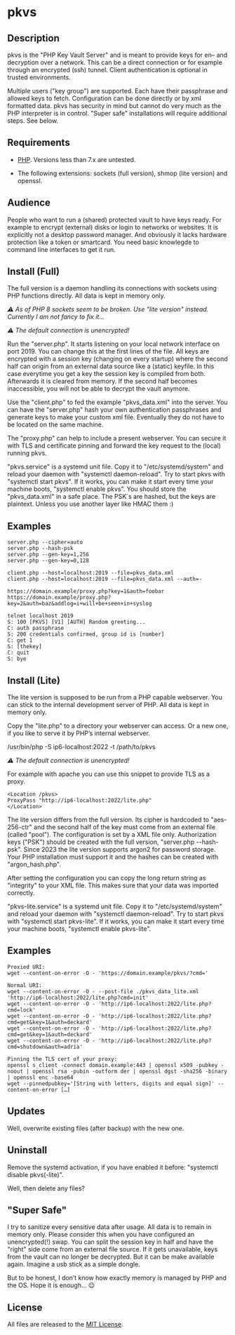 # pkvs

## Description

pkvs is the "PHP Key Vault Server" and is meant to provide keys for
en– and decryption over a network. This can be a direct connection or
for example through an encrypted (ssh) tunnel. Client authentication
is optional in trusted environments.

Multiple users ("key group") are supported. Each have their passphrase
and allowed keys to fetch. Configuration can be done directly or by
xml formatted data. pkvs has security in mind but cannot do very much
as the PHP interpreter is in control. "Super safe" installations will
require additional steps. See below.

## Requirements

* [PHP](http://www.php.net/). Versions less than 7.x are untested.

* The following extensions: sockets (full version), shmop (lite version) and openssl.

## Audience

People who want to run a (shared) protected vault to have keys ready. For
example to encrypt (external) disks or login to networks or websites. It is
explicitly not a desktop password manager. And obviously it lacks hardware
protection like a token or smartcard. You need basic knowlegde to command
line interfaces to get it run.

## Install (Full)

The full version is a daemon handling its connections with sockets using
PHP functions directly. All data is kept in memory only.

_⚠ As of PHP 8 sockets seem to be broken. Use "lite version" instead.
Currently I am not fancy to fix it…_

_⚠ The default connection is unencrypted!_

Run the "server.php". It starts listening on your local network interface
on port 2019. You can change this at the first lines of the file. All keys
are encrypted with a session key (changing on every startup) where the second
half can origin from an external data source like a (static) keyfile.
In this case everytime you get a key the session key is compiled from both.
Afterwards it is cleared from memory. If the second half becomes inaccessible,
you will not be able to decrypt the vault anymore.

Use the "client.php" to fed the example "pkvs_data.xml" into the server. You
can have the "server.php" hash your own authentication passphrases and generate
keys to make your custom xml file. Eventually they do not have to be located on
the same machine.

The "proxy.php" can help to include a present webserver. You can secure it
with TLS and certificate pinning and forward the key request to the (local)
running pkvs.

"pkvs.service" is a systemd unit file. Copy it to "/etc/systemd/system" and
reload your daemon with "systemctl daemon-reload". Try to start pkvs with
"systemctl start pkvs". If it works, you can make it start every time your
machine boots, "systemctl enable pkvs".
You should store the "pkvs_data.xml" in a safe place. The PSK´s are hashed,
but the keys are plaintext. Unless you use another layer like HMAC them :)

## Examples

```
server.php --cipher=auto
server.php --hash-psk
server.php --gen-key=1,256
server.php --gen-key=0,128

client.php --host=localhost:2019 --file=pkvs_data.xml
client.php --host=localhost:2019 --file=pkvs_data.xml --auth=-

https://domain.example/proxy.php?key=1&auth=foobar
https://domain.example/proxy.php?key=2&auth=baz&addlog=i+will+be+seen+in+syslog

telnet localhost 2019
S: 100 [PKVS] [V1] [AUTH] Random greeting...
C: auth passphrase
S: 200 credentials confirmed, group id is [number]
C: get 1
S: [thekey]
C: quit
S: bye
```

## Install (Lite)

The lite version is supposed to be run from a PHP capable webserver.
You can stick to the internal development server of PHP. All data is
kept in memory only.

Copy the "lite.php" to a directory your webserver can access. Or a
new one, if you like to serve it by PHP’s internal webserver.

/usr/bin/php -S ip6-localhost:2022 -t /path/to/pkvs

_⚠ The default connection is unencrypted!_

For example with apache you can use this snippet to provide TLS as
a proxy.

```
<Location /pkvs>
ProxyPass "http://ip6-localhost:2022/lite.php"
</Location>
```

The lite version differs from the full version. Its cipher is hardcoded
to "aes-256-ctr" and the second half of the key must come from an external
file (called "pool"). The configuration is set by a XML file only. Authorization
keys ("PSK") should be created with the full version, "server.php --hash-psk".
Since 2023 the lite version supports argon2 for password storage. Your PHP installation
must support it and the hashes can be created with "argon_hash.php".

After setting the configuration you can copy the long return string as "integrity"
to your XML file. This makes sure that your data was imported correctly.

"pkvs-lite.service" is a systemd unit file. Copy it to "/etc/systemd/system" and
reload your daemon with "systemctl daemon-reload". Try to start pkvs with
"systemctl start pkvs-lite". If it works, you can make it start every time your
machine boots, "systemctl enable pkvs-lite".

## Examples

```
Proxied URI:
wget --content-on-error -O - 'https://domain.example/pkvs/?cmd='

Normal URI:
wget --content-on-error -O - --post-file ./pkvs_data_lite.xml 'http://ip6-localhost:2022/lite.php?cmd=init'
wget --content-on-error -O - 'http://ip6-localhost:2022/lite.php?cmd=lock'
wget --content-on-error -O - 'http://ip6-localhost:2022/lite.php?cmd=get&key=1&auth=deckard'
wget --content-on-error -O - 'http://ip6-localhost:2022/lite.php?cmd=get&key=1&auth=deckard'
wget --content-on-error -O - 'http://ip6-localhost:2022/lite.php?cmd=shutdown&auth=adria'

Pinning the TLS cert of your proxy:
openssl s_client -connect domain.example:443 | openssl x509 -pubkey -noout | openssl rsa -pubin -outform der | openssl dgst -sha256 -binary | openssl enc -base64
wget --pinnedpubkey='[String with letters, digits and equal sign]' --content-on-error […]
```

## Updates

Well, overwrite existing files (after backup) with the new one.

## Uninstall

Remove the systemd activation, if you have enabled it before: "systemctl disable pkvs(-lite)".

Well, then delete any files?

## "Super Safe"

I try to sanitize every sensitive data after usage. All data is to remain in memory only.
Please consider this when you have configured an unencrypted(!) swap. You can split the session
key in half and have the "right" side come from an external file source. If it gets unavailable,
keys from the vault can no longer be decrypted. But it can be make available again. Imagine
a usb stick as a simple dongle.

But to be honest, I don’t know how exactly memory is managed by PHP and the OS. Hope it is
enough… 😉

## License

All files are released to the [MIT License](https://github.com/AnanasPfirsichSaft/pkvs/blob/master/LICENSE).
